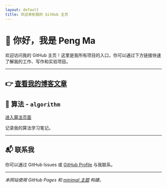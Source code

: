```yaml
---
layout: default
title: 欢迎来到我的 GitHub 主页
---
```


# 👋 你好，我是 Peng Ma

欢迎访问我的 GitHub 主页！这里是我所有项目的入口，你可以通过下方链接快速了解我的工作、写作和实验项目。

---
👉 [查看我的博客文章](/blog)
---

## 📝 算法 - `algorithm`

[进入算法页面](https://mr-ma-peng.github.io/algorithm)

记录我的算法学习笔记。

---

## 📬 联系我

你可以通过 GitHub Issues 或 [GitHub Profile](https://github.com/mr-ma-peng) 与我联系。

---

_本网站使用 GitHub Pages 和 [minimal 主题](https://github.com/pages-themes/minimal) 构建。_
